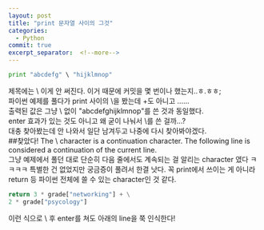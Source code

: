 ```yaml
---
layout: post
title: "print 문자열 사이의 그것"
categories:
  - Python
commit: true
excerpt_separator:  <!--more-->
---
```


```python
print "abcdefg" \ "hijklmnop"
```

제목에는 \ 이게 안 써진다. 이거 때문에 커밋을 몇 번이나 했는지..ㅎ.ㅎㅎ;<br>
파이썬 예제를 풀다가 print 사이의 \을 봤는데 +도 아니고 \......<br>
출력된 값은 그냥 \ 없이 "abcdefghijklmnop"를 쓴 것과 동일했다.<br>
enter 효과가 있는 것도 아니고 왜 굳이 나눠서 \를 쓴 걸까...?<br>
대충 찾아봤는데 안 나와서 일단 남겨두고 나중에 다시 찾아봐야겠다.<br>
##찾았다!
The \ character is a continuation character. The following line is considered a continuation of the current line. <br>
그냥 예제에서 풀던 대로 단순히 다음 줄에서도 계속되는 걸 알리는 character 였다 ㅋㅋㅋㅋ 특별한 건 없었지만 궁금증이 풀려서 한결 낫다. 꼭 print에서 쓰이는 게 아니라 return 등 파이썬 전체에 쓸 수 있는 character인 것 같다.

```python
return 3 * grade["networking"] + \
2 * grade["psycology"]
```

이런 식으로 \ 후 enter를 쳐도 아래의 line을 쭉 인식한다!